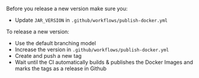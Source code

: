 Before you release a new version make sure you:

* Update `JAR_VERSION` in `.github/workflows/publish-docker.yml`

To release a new version:

* Use the default branching model
* Increase the version in `.github/workflows/publish-docker.yml`
* Create and push a new tag
* Wait until the CI automatically builds & publishes the Docker Images and marks the tags as a release in Github
